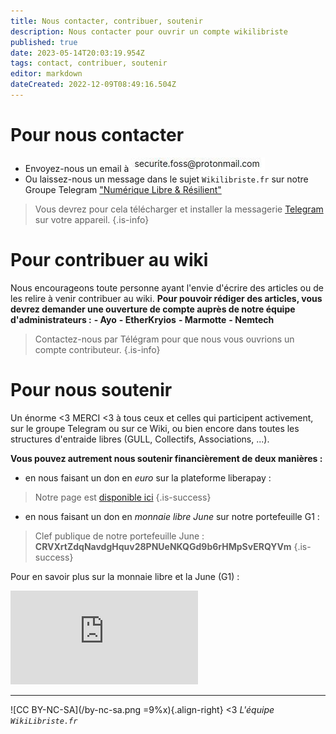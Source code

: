 ```yaml
---
title: Nous contacter, contribuer, soutenir
description: Nous contacter pour ouvrir un compte wikilibriste
published: true
date: 2023-05-14T20:03:19.954Z
tags: contact, contribuer, soutenir
editor: markdown
dateCreated: 2022-12-09T08:49:16.504Z
---
```


# Pour nous contacter

- Envoyez-nous un email à ![contact](./images/mail-contact.jpg)
- Ou laissez-nous un message dans le sujet `Wikilibriste.fr` sur notre Groupe Telegram ["Numérique Libre & Résilient"](https://t.me/securite_informatique_libre)
> Vous devrez pour cela télécharger et installer la messagerie [Telegram](https://telegram.org/) sur votre appareil.
{.is-info}

# Pour contribuer au wiki

Nous encourageons toute personne ayant l'envie d'écrire des articles ou de les relire à venir contribuer au wiki.
**Pour pouvoir rédiger des articles, vous devrez demander une ouverture de compte auprès de notre équipe d'administrateurs :**
**-   Ayo**
**-   EtherKryios**
**-   Marmotte**
**-   Nemtech**

> Contactez-nous par Télégram pour que nous vous ouvrions un compte contributeur.
{.is-info}

# Pour nous soutenir

Un énorme <3 MERCI <3 à tous ceux et celles qui participent activement, sur le groupe Telegram ou sur ce Wiki, ou bien encore dans toutes les structures d'entraide libres (GULL, Collectifs, Associations, ...). 

**Vous pouvez autrement nous soutenir financièrement de deux manières :**
- en nous faisant un don en *euro* sur la plateforme liberapay :
> Notre page est [disponible ici](https://fr.liberapay.com/wikilibriste/)
{.is-success}

- en nous faisant un don en *monnaie libre June* sur notre portefeuille G1 :

> Clef publique de notre portefeuille June :
> **CRVXrtZdqNavdgHquv28PNUeNKQGd9b6rHMpSvERQYVm**
{.is-success}

Pour en savoir plus sur la monnaie libre et la June (G1) :
<iframe class="frame-style" title="La June, introduction à la monnaie libre" src="https://yewtu.be/embed/P_4F7X9XZxA?t=1" allow="fullscreen; accelerometer; encrypted-media; gyroscope; picture-in-picture" sandbox="allow-same-origin allow-scripts allow-popups" frameborder="0"></iframe>

---
![CC BY-NC-SA](/by-nc-sa.png =9%x){.align-right} <3 *L'équipe `WikiLibriste.fr`*